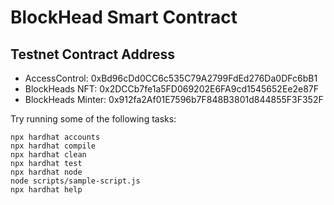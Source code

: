 # BlockHead Smart Contract

## Testnet Contract Address
- AccessControl: 0xBd96cDd0CC6c535C79A2799FdEd276Da0DFc6bB1
- BlockHeads NFT: 0x2DCCb7fe1a5FD069202E6FA9cd1545652Ee2e87F
- BlockHeads Minter: 0x912fa2Af01E7596b7F848B3801d844855F3F352F


Try running some of the following tasks:

```shell
npx hardhat accounts
npx hardhat compile
npx hardhat clean
npx hardhat test
npx hardhat node
node scripts/sample-script.js
npx hardhat help
```
